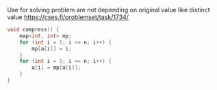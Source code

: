 Use for solving problem are not depending on original value like distinct value
https://cses.fi/problemset/task/1734/
```cpp
void compress() {
    map<int, int> mp;
    for (int i = 1; i <= n; i++) {
        mp[a[i]] = i;
    }
    for (int i = 1; i <= n; i++) {
        a[i] = mp[a[i]];
    }
}
```